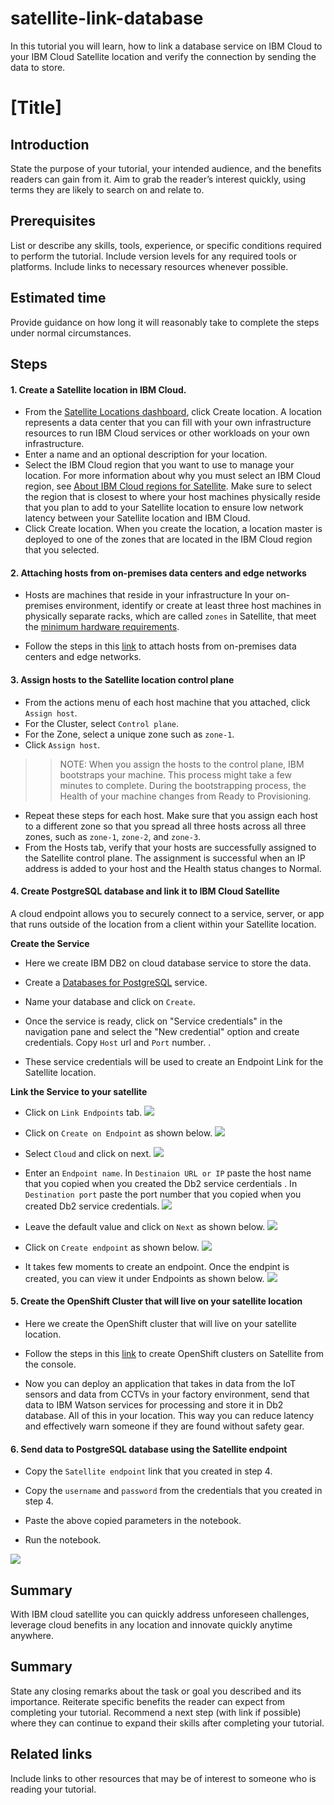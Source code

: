 # satellite-link-database

In this tutorial you will learn, how to link a database service on IBM Cloud to your IBM Cloud Satellite location and verify the connection by sending the data to store.

# [Title]

## Introduction
State the purpose of your tutorial, your intended audience, and the benefits readers can gain from it. Aim to grab the reader’s interest quickly, using terms they are likely to search on and relate to.

## Prerequisites
List or describe any skills, tools, experience, or specific conditions required to perform the tutorial. Include version levels for any required tools or platforms. Include links to necessary resources whenever possible.

## Estimated time
Provide guidance on how long it will reasonably take to complete the steps under normal circumstances.

## Steps

#### 1. Create a Satellite location in IBM Cloud.

- From the [Satellite Locations dashboard](https://cloud.ibm.com/satellite/locations), click Create location. A location represents a data center that you can fill with your own infrastructure resources to run IBM Cloud services or other workloads on your own infrastructure.
- Enter a name and an optional description for your location.
- Select the IBM Cloud region that you want to use to manage your location. For more information about why you must select an IBM Cloud region, see [About IBM Cloud regions for Satellite](https://cloud.ibm.com/docs/satellite?topic=satellite-sat-regions#understand-supported-regions). Make sure to select the region that is closest to where your host machines physically reside that you plan to add to your Satellite location to ensure low network latency between your Satellite location and IBM Cloud.
- Click Create location. When you create the location, a location master is deployed to one of the zones that are located in the IBM Cloud region that you selected.

#### 2. Attaching hosts from on-premises data centers and edge networks

- Hosts are machines that reside in your infrastructure In your on-premises environment, identify or create at least three host machines in physically separate racks, which are called `zones` in Satellite, that meet the [minimum hardware requirements](https://cloud.ibm.com/docs/satellite?topic=satellite-host-reqs).

- Follow the steps in this [link](https://cloud.ibm.com/docs/satellite?topic=satellite-getting-started#gs-attach-hosts-onprem) to attach hosts from on-premises data centers and edge networks. 

#### 3. Assign hosts to the Satellite location control plane

- From the actions menu of each host machine that you attached, click `Assign host`.
- For the Cluster, select `Control plane`.
- For the Zone, select a unique zone such as `zone-1`.
- Click `Assign host`. 
>>NOTE: When you assign the hosts to the control plane, IBM bootstraps your machine. This process might take a few minutes to complete. During the bootstrapping process, the Health of your machine changes from Ready to Provisioning.
- Repeat these steps for each host. Make sure that you assign each host to a different zone so that you spread all three hosts across all three zones, such as `zone-1`, `zone-2`, and `zone-3`.
- From the Hosts tab, verify that your hosts are successfully assigned to the Satellite control plane. The assignment is successful when an IP address is added to your host and the Health status changes to Normal.

#### 4. Create PostgreSQL database and link it to IBM Cloud Satellite

A cloud endpoint allows you to securely connect to a service, server, or app that runs outside of the location from a client within your Satellite location.

<b>Create the Service</b>
- Here we create IBM DB2 on cloud database service to store the data.

- Create a [Databases for PostgreSQL](https://cloud.ibm.com/catalog/services/databases-for-postgresql) service.

- Name your database and click on `Create`.

- Once the service is ready, click on "Service credentials" in the navigation pane and select the "New credential" option and create credentials. Copy `Host` url and `Port` number. .

- These service credentials will be used to create an Endpoint Link for the Satellite location.

<b>Link the Service to your satellite</b>
- Click on `Link Endpoints` tab.
![](images/p1.png)

- Click on `Create on Endpoint` as shown below.
![](images/p2.png)

- Select `Cloud` and click on next.
![](images/p3.png)

- Enter an `Endpoint name`. In `Destinaion URL or IP` paste the host name that you copied when you created the Db2 service cerdentials . In `Destination port` paste the port number that you copied when you created Db2 service credentials.
![](images/p4.png)

- Leave the default value and click on `Next` as shown below.
![](images/p5.png)

- Click on `Create endpoint` as shown below.
![](images/p6.png)

- It takes few moments to create an endpoint. Once the endpint is created, you can view it under Endpoints as shown below.
![](images/p7.png)

#### 5. Create the OpenShift Cluster that will live on your satellite location

- Here we create the OpenShift cluster that will live on your satellite location. 

- Follow the steps in this [link](https://cloud.ibm.com/docs/satellite?topic=openshift-satellite-clusters#satcluster-create-console) to create OpenShift clusters on Satellite from the console.

- Now you can deploy an application that takes in data from the IoT sensors and data from CCTVs in your factory environment, send that data to IBM Watson services for processing and store it in Db2 database. All of this in your location. This way you can reduce latency and effectively warn someone if they are found without safety gear.

#### 6. Send data to PostgreSQL database using the Satellite endpoint

- Copy the `Satellite endpoint` link that you created in step 4.

- Copy the `username` and `password` from the credentials that you created in step 4. 

- Paste the above copied parameters in the notebook.

- Run the notebook.

![](images/satellite.png)

## Summary

With IBM cloud satellite you can quickly address unforeseen challenges, leverage cloud benefits in any location and innovate quickly anytime anywhere.

## Summary
State any closing remarks about the task or goal you described and its importance. Reiterate specific benefits the reader can expect from completing your tutorial. Recommend a next step (with link if possible) where they can continue to expand their skills after completing your tutorial.

## Related links
Include links to other resources that may be of interest to someone who is reading your tutorial.
